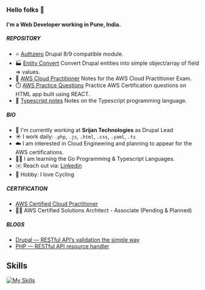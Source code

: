 ### Hello folks 👋

#### I'm a Web Developer working in Pune, India.

##### REPOSITORY

- :star: [Authzero](https://github.com/vishwac09/authzero) Drupal 8/9 compatible module.
- :factory: [Entity Convert](https://github.com/vishwac09/entity-convert) Convert Drupal entities into simple object/array of field => values.
- :ledger:	 [AWS Cloud Practitioner](https://github.com/vishwac09/aws-cloud-practitioner) Notes for the AWS Cloud Practitioner Exam.
- :stopwatch: [AWS Practice Questions](https://github.com/vishwac09/aws-practice-questions) Practice AWS Certification questions on HTML app built using REACT.
- :shaved_ice: [Typescript notes](https://github.com/vishwac09/typescript-notes) Notes on the Typescript programming language. 

##### BIO

- :office: I'm currently working at **Srijan Technologies** as Drupal Lead
- :sunny: I work daily: `.php`, `.js`, `.html`, `.css`, `.yaml`, `.ts`
- :cloud: I am interested in Cloud Engineering and planning to appear for the AWS certifications.
- :man_student:	I am learning the Go Programming & Typescript Languages.
- :envelope: Reach out via: [Linkedin](https://www.linkedin.com/in/vishwa-chikate-a8222b127/)
- :bicyclist: Hobby: I love Cycling

##### CERTIFICATION

- [AWS Certified Cloud Practitioner](https://www.credly.com/badges/c177d7e8-da71-4657-a871-3e77e3f1bc9e)
- :student: AWS Certified Solutions Architect - Associate (Pending & Planned)

##### BLOGS
- [Drupal — RESTful API’s validation the simple way](https://medium.com/@vishwa.chikate/drupal-8-9-writing-validation-for-restful-apis-the-simple-way-e7c10b47f71d)
- [PHP — RESTful API resource handler](https://medium.com/@vishwa.chikate/php-restful-api-resource-handlers-c2d8376e1e6c)

## Skills

[![My Skills](https://skills.thijs.gg/icons?i=php,js,react,css,docker,go,html,aws,typescript)](https://skills.thijs.gg/icons?i=php,js,react,css,docker,go,html,aws,typescript)
